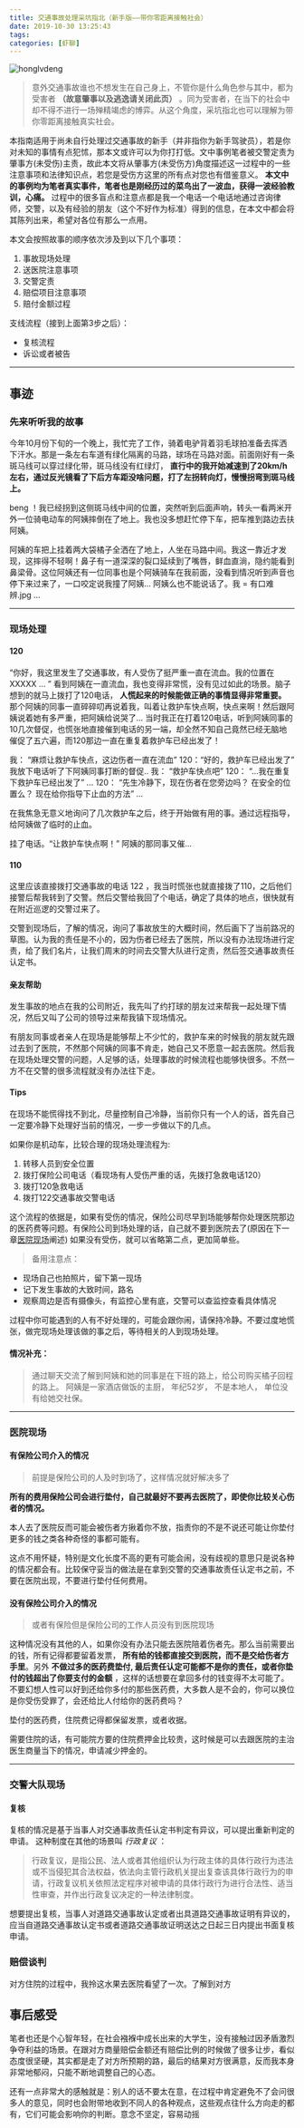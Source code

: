 ```yaml
---
title: 交通事故处理采坑指北（新手版——带你零距离接触社会）
date: 2019-10-30 13:25:43
tags:
categories: [虾聊]
---
```


![honglvdeng](http://qiniu.huyangjie.cn/mweb/honglvdeng.png)


>意外交通事故谁也不想发生在自己身上，不管你是什么角色参与其中，都为受害者 __（故意肇事以及逃逸请关闭此页）__ 。同为受害者，在当下的社会中却不得不进行一场殚精竭虑的博弈。从这个角度，采坑指北也可以理解为带你零距离接触真实社会。

本指南适用于尚未自行处理过交通事故的新手（并非指你为新手驾驶员），若是你对未知的事情有点犯怵，那本文或许可以为你打打低。文中事例笔者被交警定责为肇事方(未受伤)主责，故此本文将从肇事方(未受伤方)角度描述这一过程中的一些注意事项和法律知识点，若您是受伤方这里的所有点对您也有借鉴意义。  __本文中的事例均为笔者真实事件，笔者也是刚经历过的菜鸟出了一波血，获得一波经验教训，心痛。__ 过程中的很多盲点和注意点都是我一个电话一个电话地通过咨询律师，交警，以及有经验的朋友（这个不好作为标准）得到的信息，在本文中都会将其陈列出来，希望对各位有那么一点用。


本文会按照故事的顺序依次涉及到以下几个事项：
1. 事故现场处理
2. 送医院注意事项
3. 交警定责
4. 赔偿项目注意事项
5. 赔付金额过程

支线流程（接到上面第3步之后）：
*  复核流程
* 诉讼或者被告

---

## 事迹

### 先来听听我的故事
今年10月份下旬的一个晚上，我忙完了工作，骑着电驴背着羽毛球拍准备去挥洒下汗水。那是一条左右车道有绿化隔离的马路，球场在马路对面。前面刚好有一条斑马线可以穿过绿化带，斑马线没有红绿灯， __直行中的我开始减速到了20km/h左右，通过反光镜看了下后方车距没啥问题，打了左拐转向灯，慢慢拐弯到斑马线上。__

beng ！我已经拐到这侧斑马线中间的位置，突然听到后面声响，转头一看两米开外一位骑电动车的阿姨摔倒在了地上。我也没多想赶忙停下车，把车推到路边去扶阿姨。

阿姨的车把上挂着两大袋橘子全洒在了地上，人坐在马路中间。我这一靠近才发现，这摔得不轻啊！鼻子有一道深深的裂口延续到了嘴唇，鲜血直淌，隐约能看到鼻梁骨。这位阿姨还有一位同事也是个阿姨骑车在我前面，没看到情况听到声音也停下来过来了，一口咬定说我撞了阿姨... 阿姨么也不能说话了。我 = 有口难辨.jpg ...


--- 

### 现场处理

#### 120 
“你好，我这里发生了交通事故，有人受伤了挺严重一直在流血。我的位置在XXXXX ... ”
看到阿姨在一直流血，我也变得非常慌，没有见过如此的场景。脑子想到的就马上拨打了120电话， __人慌起来的时候能做正确的事情显得非常重要。__
那个阿姨的同事一直碎碎叨再说着我，叫着让救护车快点啊，快点来啊！然后跟阿姨说着她有多严重，把阿姨给说哭了... 当时我正在打着120电话，听到阿姨同事的10几次督促，也慌张地直接催到电话的另一端，却全然不知自己竟然已经无脑地催促了五六遍，而120那边一直在重复着救护车已经出发了！

我： “麻烦让救护车快点，这边伤者一直在流血”
120：“好的，救护车已经出发了”
我放下电话听了下阿姨同事打断的督促..
我： “救护车快点吧”
120： “...我在重复下救护车已经出发了”
...
120： “先生冷静下，现在伤者在您旁边吗？ 在安全的位置么？ 现在给你指导下止血的方法”
...

在我焦急无意义地询问了几次救护车之后，终于开始做有用的事。通过远程指导，给阿姨做了临时的止血。

挂了电话。“让救护车快点啊！” 阿姨的那同事又催...

#### 110
这里应该直接拨打交通事故的电话 122 ，我当时慌张也就直接拨了110，之后他们接警后帮我转到了交警。然后交警给我回了个电话，确定了具体的地点，很快就有在附近巡逻的交警过来了。

交警到现场后，了解的情况，询问了事故放生的大概时间，然后画下了当前路况的草图。认为我的责任是不小的，因为伤者已经去了医院，所以没有办法现场进行定责，给了我们名片，让我们周末的时间去交警大队进行定责，然后签交通事故责任认定书。

#### 亲友帮助
发生事故的地点在我的公司附近，我先叫了约打球的朋友过来帮我一起处理下情况，然后又叫了公司的领导过来帮我镇下现场情况。

有朋友同事或者亲人在现场是能够帮上不少忙的，救护车来的时候我的朋友就先跟过去到了医院，不然那个阿姨的同事不肯走，她自己又不愿意一起去医院。然后我在现场处理交警的问题，人足够的话，处理事故的时候流程也能够快很多。不然一方不在交警的很多流程就没有办法往下走。

####  __Tips__
 
 在现场不能慌得找不到北，尽量控制自己冷静，当前你只有一个人的话，首先自己一定要冷静下处理好当前的情况，一步一步做以下的几点。
 
如果你是机动车，比较合理的现场处理流程为:
1. 转移人员到安全位置
2. 拨打保险公司电话（看现场有人受伤严重的话，先拨打急救电话120）
3. 拨打120急救电话
4. 拨打122交通事故交警电话

这个流程的依据是，如果有受伤的情况，保险公司尽早到场能够帮你处理医院那边的医药费等问题。有保险公司到场处理的话，自己就不要到医院去了(原因在下一章[医院现场]()阐述)
如果没有受伤，就可以省略第二点，更加简单些。
 
> 备用注意点： 
* 现场自己也拍照片，留下第一现场
* 记下发生事故的大致时间，路名
* 观察周边是否有摄像头，有监控心里有底，交警可以查监控查看具体情况

过程中你可能遇到的人有不好处理的，可能会跟你闹，请保持冷静。不要过度地慌张，做完现场处理该做的事之后，等待相关的人到现场处理。

#### 情况补充：
> 通过聊天交流了解到阿姨和她的同事是在下班的路上，给公司购买橘子回程的路上。 阿姨是一家酒店做饭的主厨， 年纪52岁， 不是本地人， 单位没有给她交社保。

---

### 医院现场
#### 有保险公司介入的情况
>前提是保险公司的人及时到场了，这样情况就好解决多了

__所有的费用保险公司会进行垫付，自己就最好不要再去医院了，即使你比较关心伤者的情况。__

本人去了医院反而可能会被伤者方揪着你不放，指责你的不是不说还可能让你垫付更多的钱之类各种奇怪的事都可能有。

这点不用怀疑，特别是文化长度不高的更有可能会闹，没有歧视的意思只是说各种的情况都会有。比较保守妥当的做法是在拿到交警的交通事故责任认定书之前，不要在医院出现，不要进行垫付任何费用。

#### 没有保险公司介入的情况
>或者有保险但是保险公司的工作人员没有到医院现场

这种情况没有其他的人，如果你没有办法只能去医院陪着伤者先。那么当前需要出的钱，所有记得都要留着发票， __所有给的钱都直接交到医院，而不是交给伤者方手里__。另外 __不做过多的医药费垫付, 最后责任认定可能都不是你的责任，或者你垫付的钱超出了你要支付的金额__ ，这样的话想要在拿回多付的钱变得不太可能了。不要幻想人性可以好到还给你多付的那些医药费，大多数人是不会的，你可以换位是你受伤受罪了，会还给比人付给你的医药费吗？

垫付的医药费，住院费记得都保留发票，或者收据。

需要住院的话，有可能院方要的住院费押金比较贵，这时候是可以去跟医院的主治医生商量当下的情况，申请减少押金的。

---

### 交警大队现场

#### 复核
复核的情况是基于当事人对交通事故责任认定书判定有异议，可以提出重新判定的申请。
这种制度在其他的场景叫 _行政复议_ ：
>行政复议，是指公民、法人或者其他组织认为行政主体的具体行政行为违法或不当侵犯其合法权益，依法向主管行政机关提出复查该具体行政行为的申请，行政复议机关依照法定程序对被申请的具体行政行为进行合法性、适当性审查，并作出行政复议决定的一种法律制度。

想要提出复核，当事人对道路交通事故认定或者出具道路交通事故证明有异议的，应当自道路交通事故认定书或者道路交通事故证明送达之日起三日内提出书面复核申请。


### 赔偿谈判

对方住院的过程中，我拎这水果去医院看望了一次。了解到对方

## 事后感受

笔者也还是个心智年轻，在社会襁褓中成长出来的大学生，没有接触过因矛盾激烈争夺利益的场景。在跟对方商量赔偿金额还有赔偿比例的时候做了很多让步，看似态度很坚硬，其实都是走了对方所预期的路，最后的结果对方很满意，反而我本身非常地郁闷，只能不断地调整自己的心态。

还有一点非常大的感触就是：别人的话不要太在意，在过程中肯定避免不了会问很多人的意见，同时也会附带地收到不同人的各种观点，这些观点往什么方向走的都有，它们可能会影响你的判断。意念不坚定，容易动摇


